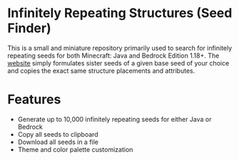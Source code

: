 # Infinitely Repeating Structures (Seed Finder)
This is a small and miniature repository primarily used to search for infinitely repeating seeds for both Minecraft: Java and Bedrock Edition 1.18+. The [website](https://yourlocalknight.github.io/Infinity-Finder/) simply formulates sister seeds of a given base seed of your choice and copies the exact same structure placements and attributes.
# Features
- Generate up to 10,000 infinitely repeating seeds for either Java or Bedrock
- Copy all seeds to clipboard
- Download all seeds in a file
- Theme and color palette customization
